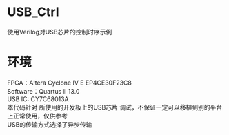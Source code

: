 # USB_Ctrl
使用Verilog对USB芯片的控制时序示例

环境
=
FPGA：Altera Cyclone IV E EP4CE30F23C8</br>
Software：Quartus II 13.0</br>
USB IC: CY7C68013A</br>
本代码针对 所使用的开发板上的USB芯片 调试，不保证一定可以移植到别的平台上正常使用，仅供参考</br>
USB的传输方式选择了异步传输
